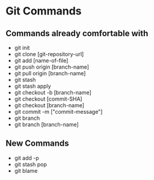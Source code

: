 # Git Commands

## Commands already comfortable with

- git init
- git clone [git-repository-url]
- git add [name-of-file]
- git push origin [branch-name]
- git pull origin [branch-name]
- git stash
- git stash apply
- git checkout -b [branch-name]
- git checkout [commit-SHA]
- git checkout [branch-name]
- git commit -m ["commit-message"]
- git branch
- git branch [branch-name]

## New Commands

- git add -p
- git stash pop
- git blame
